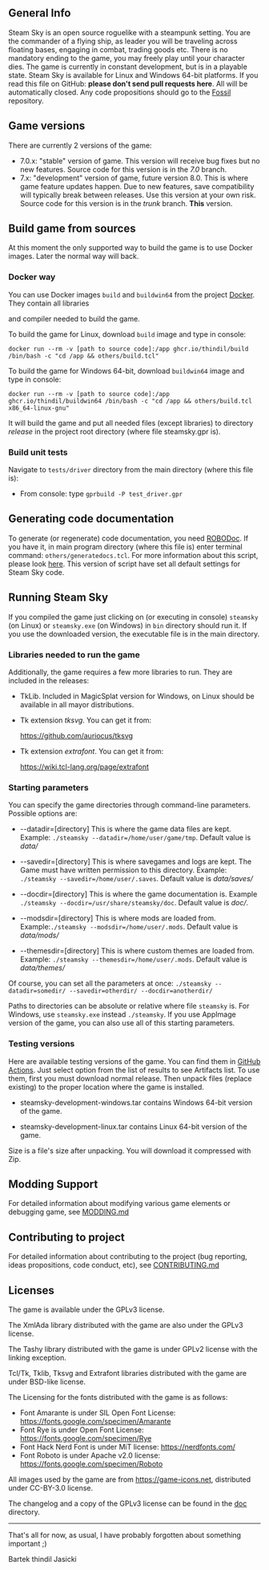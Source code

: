## General Info

Steam Sky is an open source roguelike with a steampunk setting. You are the
commander of a flying ship, as leader you will be traveling across floating
bases, engaging in combat, trading goods etc. There is no mandatory ending
to the game, you may freely play until your character dies. The game is
currently in constant development, but is in a playable state. Steam Sky is
available for Linux and Windows 64-bit platforms. If you read this file
on GitHub: **please don't send pull requests here**. All will be automatically
closed. Any code propositions should go to the [Fossil](https://www.laeran.pl/repositories/steamsky) repository.

## Game versions

There are currently 2 versions of the game:

* 7.0.x: "stable" version of game. This version will receive bug fixes but
  no new features. Source code for this version is in the *7.0* branch.
* 7.x: "development" version of game, future version 8.0. This is where
  game feature updates happen. Due to new features, save compatibility
  will typically break between releases. Use this version at your own risk.
  Source code for this version is in the *trunk* branch. **This** version.

## Build game from sources

At this moment the only supported way to build the game is to use Docker images.
Later the normal way will back.

### Docker way

You can use Docker images `build` and `buildwin64` from the project
[Docker](https://github.com/thindil/docker). They contain all libraries

and compiler needed to build the game.

To build the game for Linux, download `build` image and type in console:

`docker run --rm -v [path to source code]:/app ghcr.io/thindil/build /bin/bash -c "cd /app && others/build.tcl"`

To build the game for Windows 64-bit, download `buildwin64` image and type in console:

`docker run --rm -v [path to source code]:/app ghcr.io/thindil/buildwin64 /bin/bash -c "cd /app && others/build.tcl x86_64-linux-gnu"`

It will build the game and put all needed files (except libraries) to directory
*release* in the project root directory (where file steamsky.gpr is).

### Build unit tests

Navigate to `tests/driver` directory from the main directory (where this
file is):

* From console: type `gprbuild -P test_driver.gpr`

## Generating code documentation

To generate (or regenerate) code documentation, you need [ROBODoc](https://rfsber.home.xs4all.nl/Robo/).
If you have it, in main program directory (where this file is) enter terminal
command: `others/generatedocs.tcl`. For more information about this script,
please look [here](https://github.com/thindil/roboada#generatedocspy). This
version of script have set all default settings for Steam Sky code.

## Running Steam Sky

If you compiled the game just clicking on (or executing in console) `steamsky`
(on Linux) or `steamsky.exe` (on Windows) in `bin` directory should run it.
If you use the downloaded version, the executable file is in the main
directory.

### Libraries needed to run the game

Additionally, the game requires a few more libraries to run. They are included
in the releases:

* TkLib. Included in MagicSplat version for Windows, on Linux should
  be available in all mayor distributions.

* Tk extension *tksvg*. You can get it from:

   <https://github.com/auriocus/tksvg>

* Tk extension *extrafont*. You can get it from:

   <https://wiki.tcl-lang.org/page/extrafont>

### Starting parameters
You can specify the game directories through command-line parameters.
Possible options are:

* --datadir=[directory] This is where the game data files are kept.
   Example: `./steamsky --datadir=/home/user/game/tmp`.
   Default value is *data/*

* --savedir=[directory] This is where savegames and logs are kept.
   The Game must have written permission to this directory.
   Example: `./steamsky --savedir=/home/user/.saves`.
   Default value is *data/saves/*

* --docdir=[directory] This is where the game documentation is.
   Example `./steamsky --docdir=/usr/share/steamsky/doc`.
   Default value is *doc/*.

* --modsdir=[directory] This is where mods are loaded from.
   Example:`./steamsky --modsdir=/home/user/.mods`.
   Default value is *data/mods/*

* --themesdir=[directory] This is where custom themes are loaded from.
   Example: `./steamsky --themesdir=/home/user/.mods`.
   Default value is *data/themes/*

Of course, you can set all the parameters at once:
`./steamsky --datadir=somedir/ --savedir=otherdir/ --docdir=anotherdir/`

Paths to directories can be absolute or relative where file `steamsky` is. For
Windows, use `steamsky.exe` instead `./steamsky`. If you use AppImage version
of the game, you can also use all of this starting parameters.

### Testing versions

Here are available testing versions of the game. You can find them
in [GitHub Actions](https://github.com/thindil/steamsky/actions/workflows/ada-devel.yml).
Just select option from the list of results to see Artifacts list.
To use them, first you must download normal release. Then unpack files
(replace existing) to the proper location where the game is installed.

* steamsky-development-windows.tar contains Windows 64-bit version of the game.

* steamsky-development-linux.tar contains Linux 64-bit version of the game.

Size is a file's size after unpacking. You will download it compressed with
Zip.

## Modding Support
For detailed information about modifying various game elements or debugging
game, see [MODDING.md](bin/doc/MODDING.md)

## Contributing to project
For detailed information about contributing to the project
(bug reporting, ideas propositions, code conduct, etc),
see [CONTRIBUTING.md](bin/doc/CONTRIBUTING.md)

## Licenses
The game is available under the GPLv3 license.

The XmlAda library distributed with the game are also under the GPLv3 license.

The Tashy library distributed with the game is under GPLv2 license with the
linking exception.

Tcl/Tk, Tklib, Tksvg and Extrafont libraries distributed with the game are
under BSD-like license.

The Licensing for the fonts distributed with the game is as follows:

* Font Amarante is under SIL Open Font License: https://fonts.google.com/specimen/Amarante
* Font Rye is under Open Font License: https://fonts.google.com/specimen/Rye
* Font Hack Nerd Font is under MiT license: https://nerdfonts.com/
* Font Roboto is under Apache v2.0 license: https://fonts.google.com/specimen/Roboto

All images used by the game are from https://game-icons.net, distributed under
CC-BY-3.0 license.


The changelog and a copy of the GPLv3 license can be found in the [doc](bin/doc) directory.

---
That's all for now, as usual, I have probably forgotten about something important ;)

Bartek thindil Jasicki

